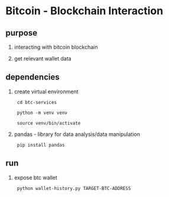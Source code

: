 
<h1>Bitcoin - Blockchain Interaction</h1>

<h2> purpose </h2>

 1) interacting with bitcoin blockchain

 2) get relevant wallet data 

<h2> dependencies </h2>

 1) create virtual environment

         cd btc-services

         python -m venv venv

         source venv/bin/activate

 2) pandas - library for data analysis/data manipulation

         pip install pandas


<h2> run </h2>

 1) expose btc wallet

         python wallet-history.py TARGET-BTC-ADDRESS
